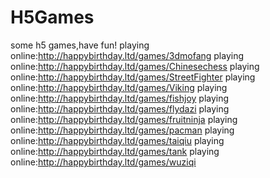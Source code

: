 # H5Games
some h5 games,have fun!
playing online:http://happybirthday.ltd/games/3dmofang
playing online:http://happybirthday.ltd/games/Chinesechess
playing online:http://happybirthday.ltd/games/StreetFighter
playing online:http://happybirthday.ltd/games/Viking
playing online:http://happybirthday.ltd/games/fishjoy
playing online:http://happybirthday.ltd/games/flydazi
playing online:http://happybirthday.ltd/games/fruitninja
playing online:http://happybirthday.ltd/games/pacman
playing online:http://happybirthday.ltd/games/taiqiu
playing online:http://happybirthday.ltd/games/tank
playing online:http://happybirthday.ltd/games/wuziqi

